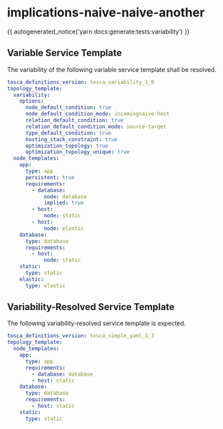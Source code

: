 # implications-naive-naive-another

{{ autogenerated_notice('yarn docs:generate:tests:variability') }}


## Variable Service Template

The variability of the following variable service template shall be resolved.

```yaml linenums="1"
tosca_definitions_version: tosca_variability_1_0
topology_template:
  variability:
    options:
      node_default_condition: true
      node_default_condition_mode: incomingnaive-host
      relation_default_condition: true
      relation_default_condition_mode: source-target
      type_default_condition: true
      hosting_stack_constraint: true
      optimization_topology: true
      optimization_topology_unique: true
  node_templates:
    app:
      type: app
      persistent: true
      requirements:
        - database:
            node: database
            implied: true
        - host:
            node: static
        - host:
            node: elastic
    database:
      type: database
      requirements:
        - host:
            node: static
    static:
      type: static
    elastic:
      type: elastic
```



## Variability-Resolved Service Template

The following variability-resolved service template is expected.

```yaml linenums="1"
tosca_definitions_version: tosca_simple_yaml_1_3
topology_template:
  node_templates:
    app:
      type: app
      requirements:
        - database: database
        - host: static
    database:
      type: database
      requirements:
        - host: static
    static:
      type: static
```


